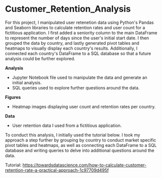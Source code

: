 # Customer_Retention_Analysis

For this project, I manipulated user retenetion data using Python's Pandas and Seaborn libraries to calculate retention rates and user count for a fictitious application. I first added a seniority column to the main DataFrame to represent the number of days since the user's initial start date. I then grouped the data by country, and lastly generated pivot tables and heatmaps to visually display each country's results. Additionally, I connected each country's DataFrame to a SQL database so that a future analysis could be further explored. 

**Analysis**
  - Jupyter Notebook file used to manipulate the data and generate an initial analysis.
  - SQL queries used to explore further questions around the data. 

**Figures**
  - Heatmap images displaying user count and retention rates per country.
  
**Data**
  - User retention data I used from a fictitious application.
 
To conduct this analysis, I initially used the tutorial below. I took my approach a step further by grouping by country to conduct market specific pivot tables and heatmaps, as well as connecting each DataFrame to a SQL database and writing queries to delve into additional questions around the data. 

Tutorial: https://towardsdatascience.com/how-to-calculate-customer-retention-rate-a-practical-approach-1c97709d495f



